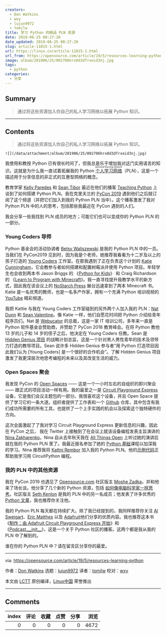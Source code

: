 ```yaml
---
creators:
  - Don Watkins
  - wxy
  - lujun9972
  - tomjlw
title: 学习 Python 的精品 PLN 资源
date: 2019-06-25 00:27:20
date_updated: 2019-06-25 00:27:20
slug: article-11015-1.html
url: https://linux.cn/article-11015-1.html
url_from: https://opensource.com/article/19/5/resources-learning-python
image: album/201906/25/002706hrx0d3dfrxeid3nj.jpg
tags:
  - python
categories:
  - 分享
---
```


## Summary

> 通过将这些资源加入你自己的私人学习网络以拓展 Python 知识。

***

<!-- more -->

## Contents

> 
> 通过将这些资源加入你自己的私人学习网络以拓展 Python 知识。
> 
> 
> 

`![](/data/attachment/album/201906/25/002706hrx0d3dfrxeid3nj.jpg)`

我使用和教授 Python 已有很长时间了，但我总是乐于增加我对这门实用语言的知识。这就是为什么我一直试着拓展我的 Python <ruby> <a href="https://en.wikipedia.org/wiki/Personal_learning_network">  个人学习网络 </a> <rt>  personal learning network </rt></ruby>（PLN），这是一个描述用于分享信息的非正式的互惠型网络的概念。

教育学家 [Kelly Paredes](https://www.teachingpython.fm/hosts/kellypared) 和 [Sean Tibor](https://twitter.com/smtibor) 最近在他们的播客 [Teaching Python](https://www.teachingpython.fm/20) 上谈到了如何搭建 Python PLN。我在克里夫兰的 [PyCon 2019](https://us.pycon.org/2019/) 遇到他们之后就订阅了这个频道（并把它们加入到我的 Python PLN 当中）。这个播客激发了我对 Python PLN 中的人的思考，包括那些我最近在 PyCon 遇到的人们。

我会分享一些我找到 PLN 成员的地方；可能它们也可以变成你的 Python PLN 的一部分。

### Young Coders 导师

Python 基金会的活动协调者 [Betsy Waliszewski](https://www.linkedin.com/in/betsywaliszewski) 是我的 Python PLN 中的一员。当我们在 PyCon2019 见到时，因为我是个老师，她推荐我看看为十二岁及以上的孩子打造的 [Young Coders](https://us.pycon.org/2019/events/letslearnpython/) 工作室。在那我遇到了正在负责这个计划的 [Katie Cunningham](https://www.linkedin.com/in/kcunning/)，它会教参与者如何搭建和配置树莓派并使用 Python 项目。年轻学生也会收到两本书 Jason Briggs 的 《[Python for Kids](https://nostarch.com/pythonforkids)》 和 Craig Richardson 的 《[Learn to Program with Minecraft](https://nostarch.com/programwithminecraft)》。我一直寻找提升我教学水平的新方式，因此我在该会议上的 [NoStarch Press](https://nostarch.com/) 展台迅速拿到了两本 Minecraft 书。Katie 是一名优秀的教师，也是一名多产作家，拥有一个充满 Python 培训视频的 [YouTube](https://www.youtube.com/c/KatieCunningham) 精彩频道。

我把 Kattie 与我在 Young Coders 工作室碰到的另外两个人加入我的 PLN：[Nat Dunn](https://www.linkedin.com/in/natdunn/) 和 [Sean Valentine](https://www.linkedin.com/in/sean-valentine-b370349b/)。像 Katie 一样，他们自愿花时间把 Python 介绍给青年程序员们。Nat 是 [Webucator](https://www.webucator.com/) 的总裁，这是一家 IT 培训公司，多年来一直是 Python 软件基金会赞助商，并赞助了 PyCon 2018 教育峰会。在将 Python 教他 13 岁的儿子和 14 岁的侄子之后，他决定在 Young Coders 任教。Sean 是 [Hidden Genius 项目](http://www.hiddengeniusproject.org/) 的战略计划总监，这是一个针对黑人男性青年的技术及领导力打造的教导项目。Sean 说许多 Hidden Genius 参与者“用 Python 打造项目因此我们认为 [Young Coders] 是一个很好的合作机会”。了解 Hidden Genius 项目激发了我更深层次地思考编程的未来以及其改变生活的威力。

### Open Spaces 聚会

我发现 PyCon 的 [Open Spaces](https://us.pycon.org/2019/events/open-spaces/) —— 这是一个一小时左右的自组织的即兴聚会 —— 跟正式的项目活动一样有用。我的最爱之一是 [Circuit Playground Express](https://www.adafruit.com/product/3333) 设备，它是我们会议主题包的一部分。我很喜欢这个设备，并且 Open Space 提供了学习它的一条大道。组织者提供了工作表和一个 [Github](https://github.com/adafruit/PyCon2019) 仓库，其中包含有我们成功所需要的所有工具，也提供了一个上手实践的机会以及探索这个独特硬件的方向。

这次会面激起了了我对学习 Circuit Playground Express 更新信息的兴趣，因此在 PyCon 之后， 我在 Twitter 上接触到了在会议上就该设备编程发表主旨演讲的 [Nina Zakharenko](https://twitter.com/nnja)。Nina 自从去年秋天我在 [All Things Open](https://allthingsopen.org/) 上听过她的演讲后就在我的 Python PLN 里了。我最近报名参加了她的 [Python 基础](https://frontendmasters.com/courses/python/)课程以加深我的学习。Nina 推荐我将 [Kattni Rembor](https://twitter.com/kattni) 加入我的 Python PLN。他的[示例代码](https://github.com/kattni/ChiPy_2018)正帮助我学习用 CircuitPython 编程。

### 我的 PLN 中的其他资源

我在 PyCon 2019 也遇见了 [Opensource.com](http://Opensource.com) 社区版主 [Moshe Zadka](https://opensource.com/users/moshez)，并和他来了场长谈。他分享了几个新的 Python 资源，包括 [如何像电脑科学家一样思考](http://openbookproject.net/thinkcs/python/english3e/)。社区版主 [Seth Kenlon](https://opensource.com/users/seth) 是我的 PLN 中的另一名成员；他发表了许多优秀的 [Python 文章](https://www.google.com/search?source=hp&ei=gVToXPq-FYXGsAW-mZ_YAw&q=site%3Aopensource.com+%22Seth+Kenlon%22+%2B+Python&oq=site%3Aopensource.com+%22Seth+Kenlon%22+%2B+Python&gs_l=psy-ab.12...627.15303..15584...1.0..0.176.2802.4j21......0....1..gws-wiz.....0..35i39j0j0i131j0i67j0i20i263.r2SAW3dxlB4)，我也推荐你关注他。

我的 Python PLN 每天都在持续扩大。除了我已经提到的，我同样推荐你关注 [Al Sweigart](http://alsweigart.com/)、[Eric Matthes](https://twitter.com/ehmatthes?lang=en) 以及 [Adafruit](https://twitter.com/adafruit)他们分享的优质内容。我也推荐这本书《[制作：由 Adafruit Circuit Playground Express 开始](https://www.adafruit.com/product/3944)》和《[Podcast.\_\_init\_\_](https://www.pythonpodcast.com/episodes/)》，这是一个关于 Python 社区的播客。这两个都是我从我的 PLN 中了解到的。

谁在你的 Python PLN 中？请在留言区分享你的最爱。

---

via: <https://opensource.com/article/19/5/resources-learning-python>

作者：[Don Watkins](https://opensource.com/users/don-watkins) 选题：[lujun9972](https://github.com/lujun9972) 译者：[tomjlw](https://github.com/tomjlw) 校对：[wxy](https://github.com/wxy)

本文由 [LCTT](https://github.com/LCTT/TranslateProject) 原创编译，[Linux中国](https://linux.cn/) 荣誉推出

***

## Comments


|   index |   评论 |   收藏 |   点赞 |   分享 |   浏览 |
|--------:|-------:|-------:|-------:|-------:|-------:|
|       0 |      0 |      0 |      0 |      0 |   4672 |

